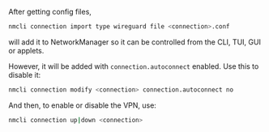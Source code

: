 After getting config files,
```bash
nmcli connection import type wireguard file <connection>.conf
```
will add it to NetworkManager so it can be controlled from the CLI, TUI, GUI or applets.

However, it will be added with `connection.autoconnect` enabled. Use this to disable it:
```bash
nmcli connection modify <connection> connection.autoconnect no
```

And then, to enable or disable the VPN, use:
```bash
nmcli connection up|down <connection>
```
